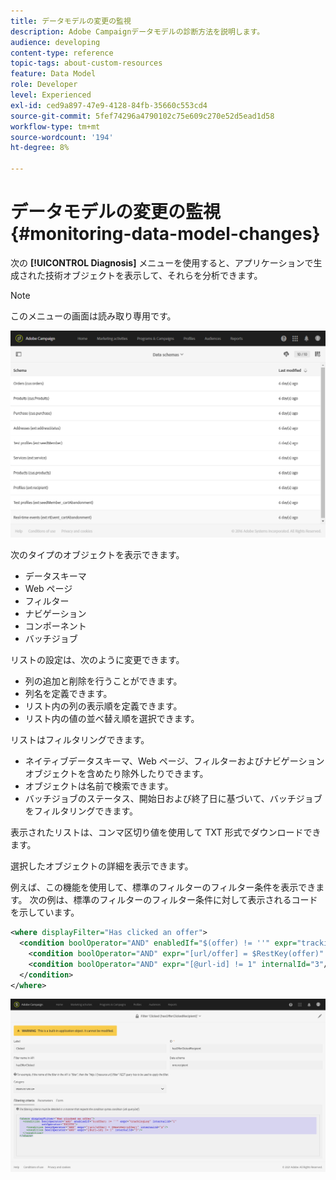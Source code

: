 ```yaml
---
title: データモデルの変更の監視
description: Adobe Campaignデータモデルの診断方法を説明します。
audience: developing
content-type: reference
topic-tags: about-custom-resources
feature: Data Model
role: Developer
level: Experienced
exl-id: ced9a897-47e9-4128-84fb-35660c553cd4
source-git-commit: 5fef74296a4790102c75e609c270e52d5ead1d58
workflow-type: tm+mt
source-wordcount: '194'
ht-degree: 8%

---
```


# データモデルの変更の監視{#monitoring-data-model-changes}

次の **[!UICONTROL Diagnosis]** メニューを使用すると、アプリケーションで生成された技術オブジェクトを表示して、それらを分析できます。

>[!NOTE]
>
>このメニューの画面は読み取り専用です。

![](assets/diagnostic.png)

次のタイプのオブジェクトを表示できます。

* データスキーマ
* Web ページ
* フィルター
* ナビゲーション
* コンポーネント
* バッチジョブ

リストの設定は、次のように変更できます。

* 列の追加と削除を行うことができます。
* 列名を定義できます。
* リスト内の列の表示順を定義できます。
* リスト内の値の並べ替え順を選択できます。

リストはフィルタリングできます。

* ネイティブデータスキーマ、Web ページ、フィルターおよびナビゲーションオブジェクトを含めたり除外したりできます。
* オブジェクトは名前で検索できます。
* バッチジョブのステータス、開始日および終了日に基づいて、バッチジョブをフィルタリングできます。

表示されたリストは、コンマ区切り値を使用して TXT 形式でダウンロードできます。

選択したオブジェクトの詳細を表示できます。

例えば、この機能を使用して、標準のフィルターのフィルター条件を表示できます。 次の例は、標準のフィルターのフィルター条件に対して表示されるコードを示しています。

```xml
<where displayFilter="Has clicked an offer">
  <condition boolOperator="AND" enabledIf="$(offer) != ''" expr="trackingLog" internalId="1" setOperator="EXISTS">
    <condition boolOperator="AND" expr="[url/offer] = $RestKey(offer)" internalId="2"/>
    <condition boolOperator="AND" expr="[@url-id] != 1" internalId="3"/>
  </condition>
</where>
```

![](assets/diagnosis_filter_criteria.png)